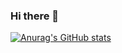 ### Hi there 👋

[![Anurag's GitHub stats](https://github-readme-stats.vercel.app/api?username=niiwade)](https://github.com/anuraghazra/github-readme-stats)

<!--
**niiwade/niiwade** is a ✨ _special_ ✨ repository because its `README.md` (this file) appears on your GitHub profile.

Here are some ideas to get you started:

- 🔭 I’m currently working on ...
- 🌱 I’m currently learning ...
- 👯 I’m looking to collaborate on ...
- 🤔 I’m looking for help with ...
- 💬 Ask me about ...
- 📫 How to reach me: ...
- 😄 Pronouns: ...
- ⚡ Fun fact: ...
-->
